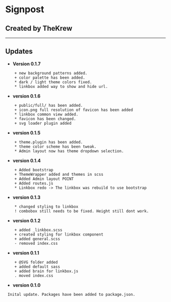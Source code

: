 # Signpost
## Created by TheKrew
 ---

## Updates
* **Version 0.1.7**
```
    + new background patterns added.
    + color palette has been added.
    * dark / light theme colors fixed.
    * linkbox added way to show and hide url.
```
* **version 0.1.6**
```
    + public/full/ has been added.
    + icon.png full resolution of favicon has been added
    * linkbox common view added.
    * favicon has been changed.
    + svg loader plugin added

```
* **version 0.1.5**
```
    + theme.plugin has been added.
    * theme color scheme has been tweak.
    * Admin layout now has theme dropdown selection.
```
* **version 0.1.4**
```
    + Added bootstrap
    + ThemeWrapper added and themes in scss
    + Added Admin layout POINT
    + Added routes.js
    * Linkbox redo -> The linkbox was rebuild to use bootstrap
```

* **version 0.1.3**
```
    * changed styling to linkbox
    ! combobox still needs to be fixed. Height still dont work.
```

* **version 0.1.2**
```
    + added _linkbox.scss
    + created styling for linkbox component
    + added general.scss
    - removed index.css
```

* **version 0.1.1**
```
    + @SVG folder added
    + added default sass
    + added brain for linkbox.js
    . moved index.css

```
* **version 0.1.0**
```
 Inital update. Packages have been added to package.json.
```
